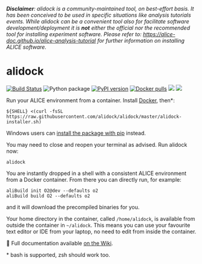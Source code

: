 _**Disclaimer**: alidock is a community-maintained tool, on best-effort basis. It has been conceived to be used in specific situations like analysis tutorials events. While alidock can be a convenient tool also for facilitate software development/deployment it is **not** either the official nor the recommended tool for installing experiment software. Please refer to: https://alice-doc.github.io/alice-analysis-tutorial for further information on installing ALICE software._

alidock
=======

[![Build Status](https://travis-ci.com/alidock/alidock.svg?branch=master)](https://travis-ci.com/alidock/alidock)
![Python package](https://github.com/alidock/alidock/workflows/Python%20package/badge.svg)
[![PyPI version](https://badge.fury.io/py/alidock.svg)](https://badge.fury.io/py/alidock)
[![Docker pulls](https://img.shields.io/docker/pulls/alisw/alidock.svg?logo=docker&label=pulls)](https://hub.docker.com/r/alisw/alidock)
![](https://img.shields.io/github/license/alidock/alidock)
[![](https://img.shields.io/pypi/pyversions/alidock.svg?longCache=True)](https://pypi.org/project/alidock/)

Run your ALICE environment from a container. Install [Docker](https://docs.docker.com/install/),
then\*:

    ${SHELL} <(curl -fsSL https://raw.githubusercontent.com/alidock/alidock/master/alidock-installer.sh)
   
Windows users can [install the package with pip](https://pypi.org/pypi/alidock) instead.

You may need to close and reopen your terminal as advised. Run alidock now:

    alidock

You are instantly dropped in a shell with a consistent ALICE environment from a Docker container.
From there you can directly run, for example:

    aliBuild init O2@dev --defaults o2
    aliBuild build O2 --defaults o2

and it will download the precompiled binaries for you.

Your home directory in the container, called `/home/alidock`, is available from outside the
container in `~/alidock`. This means you can use your favourite text editor or IDE from your laptop,
no need to edit from inside the container.

📜 Full documentation available [on the Wiki](https://github.com/alidock/alidock/wiki).

\* bash is supported, zsh should work too.
